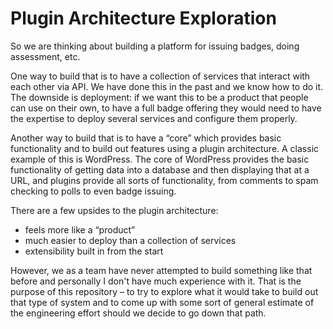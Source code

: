 # Plugin Architecture Exploration

So we are thinking about building a platform for issuing badges, doing assessment, etc.

One way to build that is to have a collection of services that interact with each other via API. We have done this in the past and we know how to do it. The downside is deployment: if we want this to be a product that people can use on their own, to have a full badge offering they would need to have the expertise to deploy several services and configure them properly.

Another way to build that is to have a “core” which provides basic functionality and to build out features using a plugin architecture. A classic example of this is WordPress. The core of WordPress provides the basic functionality of getting data into a database and then displaying that at a URL, and plugins provide all sorts of functionality, from comments to spam checking to polls to even badge issuing.

There are a few upsides to the plugin architecture:
* feels more like a “product”
* much easier to deploy than a collection of services
* extensibility built in from the start

However, we as a team have never attempted to build something like that before and personally I don't have much experience with it. That is the purpose of this repository – to try to explore what it would take to build out that type of system and to come up with some sort of general estimate of the engineering effort should we decide to go down that path.